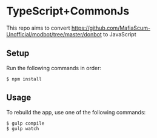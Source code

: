 # TypeScript+CommonJs
This repo aims to convert https://github.com/MafiaScum-Unofficial/modbot/tree/master/donbot to JavaScript

## Setup
Run the following commands in order:

	$ npm install

## Usage
To rebuild the app, use one of the following commands:

	$ gulp compile
	$ gulp watch